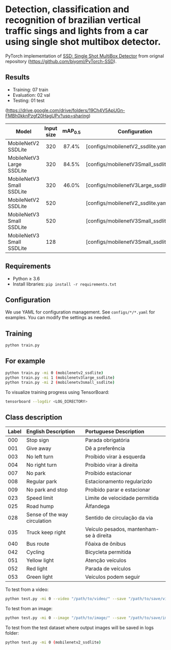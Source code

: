 # Detection, classification and recognition of brazilian vertical traffic sings and lights from a car using single shot multibox detector.
PyTorch implementation of [SSD: Single Shot MultiBox Detector](https://arxiv.org/abs/1512.02325) from orignal repository (https://github.com/biyoml/PyTorch-SSD).

## Results

* Training: 07 train
* Evaluation: 02 val
* Testing: 01 test

(https://drive.google.com/drive/folders/19Ch4V5ApUGn-FMBh0kknPzgf20HagUPv?usp=sharing)

| Model                      | Input size | mAP<sub>0.5</sub> | Configuration                                                        |
|----------------------------|:----------:|:-----------------:|----------------------------------------------------------------------|
| MobileNetV2 SSDLite        | 320        | 87.4%             | [configs/mobilenetV2_ssdlite.yaml]                                   |
| MobileNetV3 Large SSDLite  | 320        | 84.5%             | [configs/mobilenetV3Small_ssdlite.yaml]                              |
| MobileNetV3 Small SSDLite  | 320        | 46.0%             | [configs/mobilenetV3Large_ssdlite.yaml]                              |
| MobileNetV2 SSDLite        | 520        |                   | [configs/mobilenetV2_ssdlite.yaml]                                   |
| MobileNetV3 Small SSDLite  | 520        |                   | [configs/mobilenetV3Small_ssdlite.yaml]                              |
| MobileNetV3 Small SSDLite  | 128        |                   | [configs/mobilenetV3Small_ssdlite.yaml]                              |


## Requirements
* Python ≥ 3.6
* Install libraries: `pip install -r requirements.txt`

## Configuration
We use YAML for configuration management. See `configs/*/*.yaml` for examples.
You can modify the settings as needed.

## Training
```bash
python train.py
```

## For example
```bash
python train.py -mi 0 (mobilenetv2_ssdlite)
python train.py -mi 1 (mobilenetv3large_ssdlite)
python train.py -mi 2 (mobilenetv3small_ssdlite)
```

To visualize training progress using TensorBoard:
```bash
tensorboard --logdir <LOG_DIRECTORY>
```

## Class description
| Label      | English Description             | Portuguese Description                      |
|------------|:--------------------------------|:--------------------------------------------|
| 000        | Stop sign                       | Parada obrigatória                          |
| 001        | Give away                       | Dê a preferência                            |
| 003        | No left turn                    | Proíbido virar à esquerda                   |
| 004        | No right turn                   | Proíbido virar à direita                    |
| 007        | No park                         | Proíbido estacionar                         |
| 008        | Regular park                    | Estacionamento regularizdo                  |
| 009        | No park and stop                | Proíbido parar e estacionar                 |
| 023        | Speed limit                     | Limite de velocidade permitida              |
| 025        | Road hump                       | Âlfandega                                   |
| 028        | Sense of the way circulation    | Sentido de circulação da via                |
| 035        | Truck keep right                | Veículo pesados, mantenham-se à direita     |
| 040        | Bus route                       | Fôaixa de ônibus                            |
| 042        | Cycling                         | Bicycleta permitida                         |
| 051        | Yellow light                    | Atenção veículos                            |
| 052        | Red light                       | Parada de veículos                          |
| 053        | Green light                     | Veículos podem seguir                       |


To test from a video:
```bash
python test.py -mi 0 --video "/path/to/video/" --save "/path/to/save/video/output/" (mobilenetv2_ssdlite)
```

To test from an image:
```bash
python test.py -mi 0 --image "/path/to/image/" --save "/path/to/save/image/output/" (mobilenetv2_ssdlite)
```

To test from the test dataset where output images will be saved in logs folder:
```bash
python test.py -mi 0 (mobilenetv2_ssdlite)
```